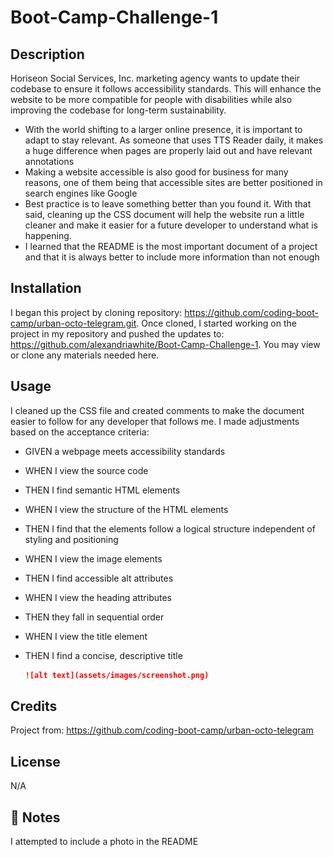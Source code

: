# Boot-Camp-Challenge-1

## Description

Horiseon Social Services, Inc. marketing agency wants to update their codebase to ensure it follows accessibility standards. This will enhance the website to be more compatible for people with disabilities while also improving the codebase for long-term sustainability. 

- With the world shifting to a larger online presence, it is important to adapt to stay relevant. As someone that uses TTS Reader daily, it makes a huge difference when pages are properly laid out and have relevant annotations   
- Making a website accessible is also good for business for many reasons, one of them being that accessible sites are better positioned in search engines like Google
- Best practice is to leave something better than you found it. With that said, cleaning up the CSS document will help the website run a little cleaner and make it easier for a future developer to understand what is happening. 
- I learned that the README is the most important document of a project and that it is always better to include more information than not enough


## Installation

I began this project by cloning repository: https://github.com/coding-boot-camp/urban-octo-telegram.git. Once cloned, I started working on the project in my repository and pushed the updates to: https://github.com/alexandriawhite/Boot-Camp-Challenge-1. You may view or clone any materials needed here. 

## Usage

I cleaned up the CSS file and created comments to make the document easier to follow for any developer that follows me. I made adjustments based on the acceptance criteria: 

* GIVEN a webpage meets accessibility standards
* WHEN I view the source code
* THEN I find semantic HTML elements
* WHEN I view the structure of the HTML elements
* THEN I find that the elements follow a logical structure independent of styling and positioning
* WHEN I view the image elements
* THEN I find accessible alt attributes
* WHEN I view the heading attributes
* THEN they fall in sequential order
* WHEN I view the title element
* THEN I find a concise, descriptive title



    ```md
    ![alt text](assets/images/screenshot.png)
    ```

## Credits

Project from: https://github.com/coding-boot-camp/urban-octo-telegram


## License

N/A

## 📝 Notes
I attempted to include a photo in the README
